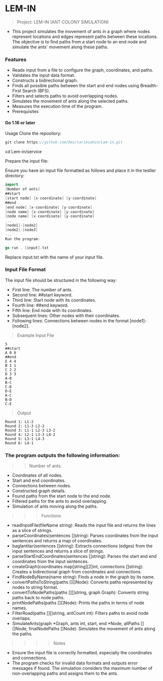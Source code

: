 # LEM-IN

> Project: LEM-IN (ANT COLONY SIMULATION)

* This project simulates the movement of ants in a graph where nodes represent locations and edges represent paths between these locations. The objective is to find paths from a start node to an end node and simulate the ants' movement along these paths.

### Features
* Reads input from a file to configure the graph, coordinates, and paths.
* Validates the input data format.
* Constructs a bidirectional graph.
* Finds all possible paths between the start and end nodes using Breadth-First Search (BFS).
* Filters and selects paths to avoid overlapping nodes.
* Simulates the movement of ants along the selected paths.
* Measures the execution time of the program.
* Prerequisites
#### Go 1.16 or later
Usage
Clone the repository:

```go
git clone https://github.com/Emirtariksahin/Lem-in.git
```
cd Lem-in/service 

Prepare the input file:

Ensure you have an input file formatted as follows and place it in the testler directory:

```go
import 
[Number of ants]
##start
[start node] [x-coordinate] [y-coordinate]
##end
[end node] [x-coordinate] [y-coordinate]
[node name] [x-coordinate] [y-coordinate]
[node name] [x-coordinate] [y-coordinate]
...
[node1]-[node2]
[node2]-[node3]
...
Run the program:
```
```go
go run . [input].txt
```
Replace input.txt with the name of your input file.

### Input File Format
The input file should be structured in the following way:

* First line: The number of ants.
* Second line: ##start keyword.
* Third line: Start node with its coordinates.
* Fourth line: ##end keyword.
* Fifth line: End node with its coordinates.
* Subsequent lines: Other nodes with their coordinates.
* Following lines: Connections between nodes in the format [node1]-[node2].
>Example Input File
```
5
##start
A 0 0
##end
E 4 4
B 1 1
C 2 2
D 3 3
A-B
B-C
C-D
D-E
A-C
B-D
C-E
```
>Output
```
Round 1: L1-2
Round 2: L1-3 L2-2
Round 3: L1-1 L2-3 L3-2
Round 4: L2-1 L3-3 L4-2
Round 5: L3-1 L4-3
Round 6: L4-1
```
### The program outputs the following information:

>>Number of ants.
* Coordinates of all nodes.
* Start and end coordinates.
* Connections between nodes.
* Constructed graph details.
* Found paths from the start node to the end node.
* Filtered paths for the ants to avoid overlapping.
* Simulation of ants moving along the paths.
>>>Functions
* readInputFile(fileName string): Reads the input file and returns the lines as a slice of strings.
* parseCoordinates(sentences []string): Parses coordinates from the input sentences and returns a map of coordinates.
* baglantilar(sentences []string): Extracts connections (edges) from the input sentences and returns a slice of strings.
* parseStartEndCoordinates(sentences []string): Parses the start and end coordinates from the input sentences.
* createGraph(coordinates map[string][2]int, connections []string): Creates a bidirectional graph from coordinates and connections.
* FindNodeByName(name string): Finds a node in the graph by its name.
* convertPathsToString(paths [][]Node): Converts paths represented by nodes to string format.
* convertToNodePaths(paths [][]string, graph Graph): Converts string paths back to node paths.
* printNodePaths(paths [][]Node): Prints the paths in terms of node names.
* FilterRoad(paths [][]string, antCount int): Filters paths to avoid node overlaps.
* SimulateAnts(graph *Graph, ants int, start, end *Node, allPaths [][]Node, finalNodePaths []Node): Simulates the movement of ants along the paths.
>>>>Notes
* Ensure the input file is correctly formatted, especially the coordinates and connections.
* The program checks for invalid data formats and outputs error messages if found.
The simulation considers the maximum number of non-overlapping paths and assigns them to the ants.
